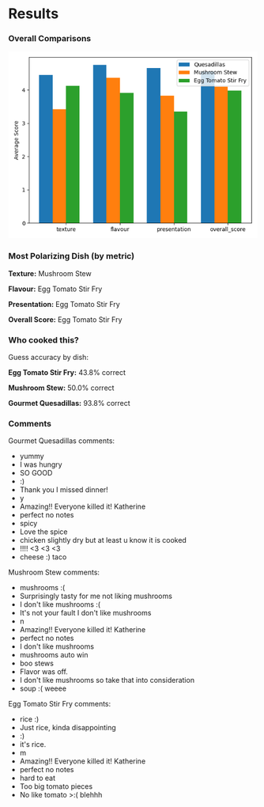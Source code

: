 # Results

### Overall Comparisons

![Bar Graph](./bar_graph.png)

### Most Polarizing Dish (by metric)

**Texture:** Mushroom Stew

**Flavour:** Egg Tomato Stir Fry

**Presentation:** Egg Tomato Stir Fry

**Overall Score:** Egg Tomato Stir Fry

### Who cooked this?

Guess accuracy by dish:

**Egg Tomato Stir Fry:** 43.8% correct

**Mushroom Stew:** 50.0% correct

**Gourmet Quesadillas:** 93.8% correct

### Comments

Gourmet Quesadillas comments:

- yummy
- I was hungry
- SO GOOD
- :)
- Thank you I missed dinner!
- y
- Amazing!! Everyone killed it! Katherine
- perfect no notes
- spicy
- Love the spice
- chicken slightly dry but at least u know it is cooked
- !!!! <3 <3 <3
- cheese :) taco

Mushroom Stew comments:

- mushrooms :(
- Surprisingly tasty for me not liking mushrooms
- I don't like mushrooms :(
- It's not your fault I don't like mushrooms
- n
- Amazing!! Everyone killed it! Katherine
- perfect no notes
- I don't like mushrooms
- mushrooms auto win
- boo stews
- Flavor was off.
- I don't like mushrooms so take that into consideration
- soup :( weeee

Egg Tomato Stir Fry comments:

- rice :)
- Just rice, kinda disappointing
- :)
- it's rice.
- m
- Amazing!! Everyone killed it! Katherine
- perfect no notes
- hard to eat
- Too big tomato pieces
- No like tomato >:( blehhh
